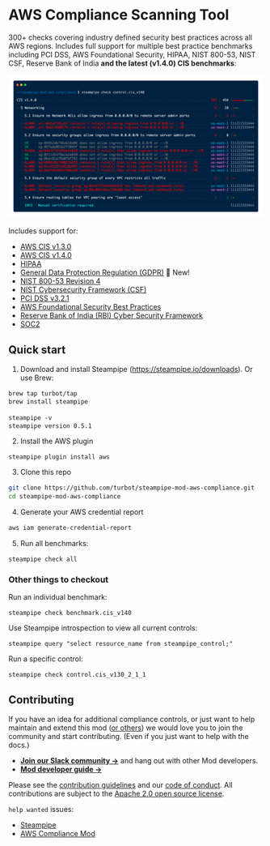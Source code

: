 # AWS Compliance Scanning Tool

300+ checks covering industry defined security best practices across all AWS regions. Includes full support for multiple best practice benchmarks including PCI DSS, AWS Foundational Security, HIPAA, NIST 800-53, NIST CSF, Reserve Bank of India **and the latest (v1.4.0) CIS benchmarks**:

![image](https://raw.githubusercontent.com/turbot/steampipe-mod-aws-compliance/main/docs/aws_cis_v140_console.png)

Includes support for:
* [AWS CIS v1.3.0](https://hub.steampipe.io/mods/turbot/aws_compliance/controls/benchmark.cis_v130)
* [AWS CIS v1.4.0](https://hub.steampipe.io/mods/turbot/aws_compliance/controls/benchmark.cis_v140)
* [HIPAA](https://hub.steampipe.io/mods/turbot/aws_compliance/controls/benchmark.hipaa)
* [General Data Protection Regulation (GDPR)](https://hub.steampipe.io/mods/turbot/aws_compliance/controls/benchmark.gdpr) 🚀 New!
* [NIST 800-53 Revision 4](https://hub.steampipe.io/mods/turbot/aws_compliance/controls/benchmark.nist_800_53_rev_4)
* [NIST Cybersecurity Framework (CSF)](https://hub.steampipe.io/mods/turbot/aws_compliance/controls/benchmark.nist_csf)
* [PCI DSS v3.2.1](https://hub.steampipe.io/mods/turbot/aws_compliance/controls/benchmark.pci_v321)
* [AWS Foundational Security Best Practices](https://hub.steampipe.io/mods/turbot/aws_compliance/controls/benchmark.foundational_security)
* [Reserve Bank of India (RBI) Cyber Security Framework](https://hub.steampipe.io/mods/turbot/aws_compliance/controls/benchmark.rbi_cyber_security)
* [SOC2 ](https://hub.steampipe.io/mods/turbot/aws_compliance/controls/benchmark.soc_2)

## Quick start

1) Download and install Steampipe (https://steampipe.io/downloads). Or use Brew:

```shell
brew tap turbot/tap
brew install steampipe

steampipe -v
steampipe version 0.5.1
```

2) Install the AWS plugin
```shell
steampipe plugin install aws
```

3) Clone this repo
```sh
git clone https://github.com/turbot/steampipe-mod-aws-compliance.git
cd steampipe-mod-aws-compliance
```

4) Generate your AWS credential report
```sh
aws iam generate-credential-report
```

5) Run all benchmarks:
```shell
steampipe check all
```

### Other things to checkout

Run an individual benchmark:
```shell
steampipe check benchmark.cis_v140
```

Use Steampipe introspection to view all current controls:
```
steampipe query "select resource_name from steampipe_control;"
```

Run a specific control:
```shell
steampipe check control.cis_v130_2_1_1
```

## Contributing

If you have an idea for additional compliance controls, or just want to help maintain and extend this mod ([or others](https://github.com/topics/steampipe-mod)) we would love you to join the community and start contributing. (Even if you just want to help with the docs.)

- **[Join our Slack community →](https://join.slack.com/t/steampipe/shared_invite/zt-oij778tv-lYyRTWOTMQYBVAbtPSWs3g)** and hang out with other Mod developers.
- **[Mod developer guide →](https://steampipe.io/docs/using-steampipe/writing-controls)**

Please see the [contribution guidelines](https://github.com/turbot/steampipe/blob/main/CONTRIBUTING.md) and our [code of conduct](https://github.com/turbot/steampipe/blob/main/CODE_OF_CONDUCT.md). All contributions are subject to the [Apache 2.0 open source license](https://github.com/turbot/steampipe-mod-aws-compliance/blob/main/LICENSE).

`help wanted` issues:
- [Steampipe](https://github.com/turbot/steampipe/labels/help%20wanted)
- [AWS Compliance Mod](https://github.com/turbot/steampipe-mod-aws-compliance/labels/help%20wanted)
